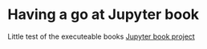 # Having a go at Jupyter book

Little test of the executeable books [Jupyter book project](https://github.com/executablebooks/jupyter-book)
